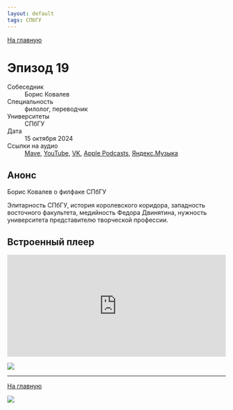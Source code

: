 ```yaml
---
layout: default
tags: СПбГУ
---
```


[На главную](./)

# Эпизод 19

<dl>
<dt>Собеседник</dt>
<dd>Борис Ковалев</dd>
<dt>Специальность</dt>
<dd>филолог, переводчик</dd>
<dt>Университеты</dt>
<dd>СПбГУ</dd>
<dt>Дата</dt>
<dd>15 октября 2024</dd>
<dt>Ссылки на аудио</dt>
<dd><a href="https://universitates.mave.digital/ep-20">Mave</a>, <a href="https://youtu.be/Pl3zaKYLOjg">YouTube</a>, <a href="https://vk.com/video-223898464_456239043">VK</a>, <a href="https://podcasts.apple.com/us/podcast/%D0%B1%D0%BE%D1%80%D0%B8%D1%81-%D0%BA%D0%BE%D0%B2%D0%B0%D0%BB%D0%B5%D0%B2-%D0%BE-%D1%84%D0%B8%D0%BB%D1%84%D0%B0%D0%BA%D0%B5-%D1%81%D0%BF%D0%B1%D0%B3%D1%83/id1728738207?i=1000673087498">Apple Podcasts</a>, <a href="https://music.yandex.ru/album/29434531/track/132086709">Яндекс.Музыка</a></dd>
</dl>

## Анонс

Борис Ковалев о филфаке СПбГУ

Элитарность СПбГУ, история королевского коридора, западность восточного факультета, медийность Федора Двинятина, нужность университета представителю творческой профессии.

## Встроенный плеер

<iframe src="https://player.mave.digital?podcast=universitates&episode=20&color=rgb(245,215,95)&mute=1&date=1&download=1" style="width: 100%" height="235" scrolling="no" frameborder="no"></iframe>

![](https://live.staticflickr.com/65535/53772513031_9a0a3d56ce_z.jpg)

-----

[На главную](./)

![](./logo.png)
